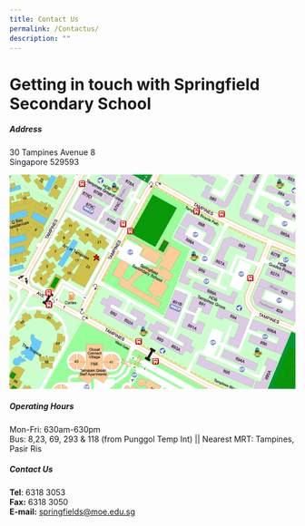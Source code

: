 ```yaml
---
title: Contact Us
permalink: /Contactus/
description: ""
---
```

# **Getting in touch with Springfield Secondary School**
  
	
##### Address   
30 Tampines Avenue 8<br>
Singapore 529593

![](/images/spf%20map.png)

  
##### Operating Hours  
Mon-Fri: 630am-630pm
<br>Bus: 8,23, 69, 293 &amp; 118 (from Punggol Temp Int) || Nearest MRT: Tampines, Pasir Ris

##### Contact Us
**Tel**: 6318 3053
<br>**Fax:** 6318 3050
<br>**E-mail:** springfields@moe.edu.sg